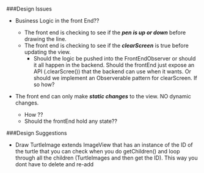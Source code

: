 ###Design Issues
- Business Logic in the front End??
  + The front end is checking to see if the ***pen is up or down*** before drawing the line.
  + The front end is checking to see if the ***clearScreen*** is true before updating the view.
    - Should the logic be pushed into the FrontEndObserver or should it all happen in the backend. Should the frontEnd just expose an API (.clearScree()) that the backend can use when it wants. Or should we implement an Observerable pattern for clearScreen. If so how?

- The front end can only make ***static changes*** to the view. NO dynamic changes.
    - How ?? 
    - Should the frontEnd hold any state??
  
###Design Suggestions
- Draw TurtleImage extends ImageView that has an instance of the ID of the turtle that you can check when you do getChildren() and loop through all the children (TurtleImages and then get the ID). This way you dont have to delete and re-add
